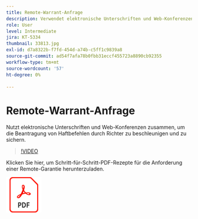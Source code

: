 ```yaml
---
title: Remote-Warrant-Anfrage
description: Verwendet elektronische Unterschriften und Web-Konferenzen zusammen, um die Beantragung und Sicherung von Haftbefehlen durch Richter zu beschleunigen
role: User
level: Intermediate
jira: KT-5334
thumbnail: 33813.jpg
exl-id: d7a8322b-f7fd-454d-a74b-c5ff1c9839a8
source-git-commit: ad54f7afa78b0fbb31eccf455723a8890cb92355
workflow-type: tm+mt
source-wordcount: '57'
ht-degree: 0%

---
```


# Remote-Warrant-Anfrage

Nutzt elektronische Unterschriften und Web-Konferenzen zusammen, um die Beantragung von Haftbefehlen durch Richter zu beschleunigen und zu sichern.

>[!VIDEO](https://video.tv.adobe.com/v/33813?quality=12&learn=on&hidetitle=true)

Klicken Sie hier, um Schritt-für-Schritt-PDF-Rezepte für die Anforderung einer Remote-Garantie herunterzuladen.

[![PDF-Rezept herunterladen](../assets/acrobat_PDF_96.png)](../assets/UseCaseRecipe-EN-Remote-Warrant-Request.pdf)
